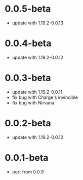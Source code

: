 # 0.0.5-beta
- update with 1.19.2-0.0.13

# 0.0.4-beta
- update with 1.19.2-0.0.12

# 0.0.3-beta
- update with 1.19.2-0.0.11
- fix bug with Charge's invincible
- fix bug with Nirvana

# 0.0.2-beta
- update with 1.19.2-0.0.10

# 0.0.1-beta
- port from 0.0.9